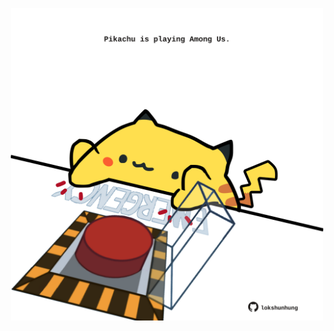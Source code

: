 <!-- built at 10/11/2021, 05:01:41 UTC -->
<p align="center">
  <img width="500" height="500" src="./ReadmeImage.svg">
</p>

